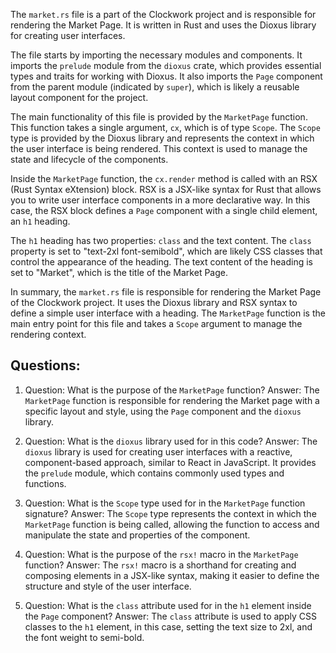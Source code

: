 The `market.rs` file is a part of the Clockwork project and is responsible for rendering the Market Page. It is written in Rust and uses the Dioxus library for creating user interfaces.

The file starts by importing the necessary modules and components. It imports the `prelude` module from the `dioxus` crate, which provides essential types and traits for working with Dioxus. It also imports the `Page` component from the parent module (indicated by `super`), which is likely a reusable layout component for the project.

The main functionality of this file is provided by the `MarketPage` function. This function takes a single argument, `cx`, which is of type `Scope`. The `Scope` type is provided by the Dioxus library and represents the context in which the user interface is being rendered. This context is used to manage the state and lifecycle of the components.

Inside the `MarketPage` function, the `cx.render` method is called with an RSX (Rust Syntax eXtension) block. RSX is a JSX-like syntax for Rust that allows you to write user interface components in a more declarative way. In this case, the RSX block defines a `Page` component with a single child element, an `h1` heading.

The `h1` heading has two properties: `class` and the text content. The `class` property is set to "text-2xl font-semibold", which are likely CSS classes that control the appearance of the heading. The text content of the heading is set to "Market", which is the title of the Market Page.

In summary, the `market.rs` file is responsible for rendering the Market Page of the Clockwork project. It uses the Dioxus library and RSX syntax to define a simple user interface with a heading. The `MarketPage` function is the main entry point for this file and takes a `Scope` argument to manage the rendering context.
## Questions: 
 1. Question: What is the purpose of the `MarketPage` function?
   Answer: The `MarketPage` function is responsible for rendering the Market page with a specific layout and style, using the `Page` component and the `dioxus` library.

2. Question: What is the `dioxus` library used for in this code?
   Answer: The `dioxus` library is used for creating user interfaces with a reactive, component-based approach, similar to React in JavaScript. It provides the `prelude` module, which contains commonly used types and functions.

3. Question: What is the `Scope` type used for in the `MarketPage` function signature?
   Answer: The `Scope` type represents the context in which the `MarketPage` function is being called, allowing the function to access and manipulate the state and properties of the component.

4. Question: What is the purpose of the `rsx!` macro in the `MarketPage` function?
   Answer: The `rsx!` macro is a shorthand for creating and composing elements in a JSX-like syntax, making it easier to define the structure and style of the user interface.

5. Question: What is the `class` attribute used for in the `h1` element inside the `Page` component?
   Answer: The `class` attribute is used to apply CSS classes to the `h1` element, in this case, setting the text size to 2xl, and the font weight to semi-bold.
    